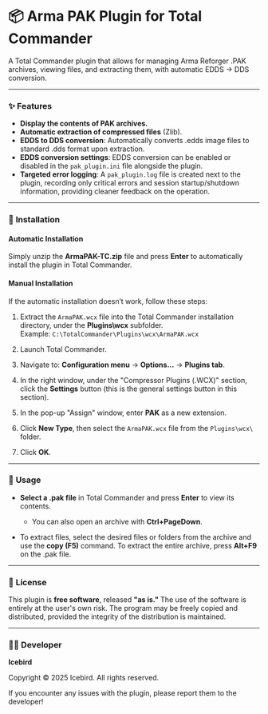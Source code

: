 # 📦 Arma PAK Plugin for Total Commander
A Total Commander plugin that allows for managing Arma Reforger .PAK archives, viewing files, and extracting them, with automatic EDDS → DDS conversion.

---

### ✨ **Features**
- **Display the contents of PAK archives.**
- **Automatic extraction of compressed files** (Zlib).
- **EDDS to DDS conversion**: Automatically converts .edds image files to standard .dds format upon extraction.
- **EDDS conversion settings**: EDDS conversion can be enabled or disabled in the `pak_plugin.ini` file alongside the plugin.
- **Targeted error logging**: A `pak_plugin.log` file is created next to the plugin, recording only critical errors and session startup/shutdown information, providing cleaner feedback on the operation.

---

### 🚀 **Installation**

#### **Automatic Installation**
Simply unzip the **ArmaPAK-TC.zip** file and press **Enter** to automatically install the plugin in Total Commander.

#### **Manual Installation**
If the automatic installation doesn’t work, follow these steps:

1. Extract the `ArmaPAK.wcx` file into the Total Commander installation directory, under the **Plugins\wcx** subfolder.  
   Example: `C:\TotalCommander\Plugins\wcx\ArmaPAK.wcx`

2. Launch Total Commander.

3. Navigate to: **Configuration menu** → **Options...** → **Plugins tab**.

4. In the right window, under the "Compressor Plugins (.WCX)" section, click the **Settings** button (this is the general settings button in this section).

5. In the pop-up "Assign" window, enter **PAK** as a new extension.

6. Click **New Type**, then select the `ArmaPAK.wcx` file from the `Plugins\wcx\` folder.

7. Click **OK**.

---

### 📖 **Usage**
- **Select a .pak file** in Total Commander and press **Enter** to view its contents.  
  - You can also open an archive with **Ctrl+PageDown**.

- To extract files, select the desired files or folders from the archive and use the **copy (F5)** command. To extract the entire archive, press **Alt+F9** on the .pak file.

---

### 📄 **License**
This plugin is **free software**, released **"as is."** The use of the software is entirely at the user's own risk. The program may be freely copied and distributed, provided the integrity of the distribution is maintained.

---

### 🧑‍💻 **Developer**
**Icebird**

Copyright © 2025 Icebird. All rights reserved.

If you encounter any issues with the plugin, please report them to the developer!
